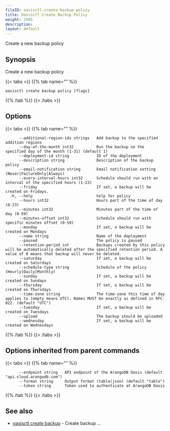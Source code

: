 ```yaml
---
fileID: oasisctl-create-backup-policy
title: Oasisctl Create Backup Policy
weight: 2505
description: 
layout: default
---
```

Create a new backup policy

## Synopsis

Create a new backup policy

{{< tabs >}}
{{% tab name="" %}}
```
oasisctl create backup policy [flags]
```
{{% /tab %}}
{{< /tabs >}}

## Options

{{< tabs >}}
{{% tab name="" %}}
```
      --additional-region-ids strings   Add backup to the specified addition regions
      --day-of-the-month int32          Run the backup on the specified day of the month (1-31) (default 1)
      --deployment-id string            ID of the deployment
      --description string              Description of the backup policy
      --email-notification string       Email notification setting (Never|FailureOnly|Always)
      --every-interval-hours int32      Schedule should run with an interval of the specified hours (1-23)
      --friday                          If set, a backup will be created on Fridays.
  -h, --help                            help for policy
      --hours int32                     Hours part of the time of day (0-23)
      --minutes int32                   Minutes part of the time of day (0-59)
      --minutes-offset int32            Schedule should run with specific minutes offset (0-59)
      --monday                          If set, a backup will be created on Mondays
      --name string                     Name of the deployment
      --paused                          The policy is paused
      --retention-period int            Backups created by this policy will be automatically deleted after the specified retention period. A value of 0 means that backup will never be deleted.
      --saturday                        If set, a backup will be created on Saturdays
      --schedule-type string            Schedule of the policy (Hourly|Daily|Monthly)
      --sunday                          If set, a backup will be created on Sundays
      --thursday                        If set, a backup will be created on Thursdays
      --time-zone string                The time-zone this time of day applies to (empty means UTC). Names MUST be exactly as defined in RFC-822. (default "UTC")
      --tuesday                         If set, a backup will be created on Tuesdays
      --upload                          The backup should be uploaded
      --wednesday                       If set, a backup will be created on Wednesdays
```
{{% /tab %}}
{{< /tabs >}}

## Options inherited from parent commands

{{< tabs >}}
{{% tab name="" %}}
```
      --endpoint string   API endpoint of the ArangoDB Oasis (default "api.cloud.arangodb.com")
      --format string     Output format (table|json) (default "table")
      --token string      Token used to authenticate at ArangoDB Oasis
```
{{% /tab %}}
{{< /tabs >}}

## See also

* [oasisctl create backup](oasisctl-create-backup)	 - Create backup ...


